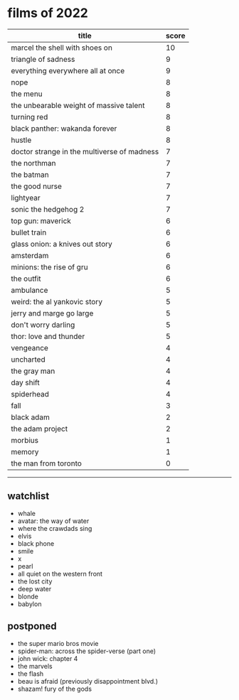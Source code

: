 # films of 2022

|title                                       |score|
|--------------------------------------------|-----|
|marcel the shell with shoes on              |10   |
|triangle of sadness                         |9    |
|everything everywhere all at once           |9    |
|nope                                        |8    |
|the menu                                    |8    |
|the unbearable weight of massive talent     |8    |
|turning red                                 |8    |
|black panther: wakanda forever              |8    |
|hustle                                      |8    |
|doctor strange in the multiverse of madness |7    |
|the northman                                |7    |
|the batman                                  |7    |
|the good nurse                              |7    |
|lightyear                                   |7    |
|sonic the hedgehog 2                        |7    |
|top gun: maverick                           |6    |
|bullet train                                |6    |
|glass onion: a knives out story             |6    |
|amsterdam                                   |6    |
|minions: the rise of gru                    |6    |
|the outfit                                  |6    |
|ambulance                                   |5    |
|weird: the al yankovic story                |5    |
|jerry and marge go large                    |5    |
|don't worry darling                         |5    |
|thor: love and thunder                      |5    |
|vengeance                                   |4    |
|uncharted                                   |4    |
|the gray man                                |4    |
|day shift                                   |4    |
|spiderhead                                  |4    |
|fall                                        |3    |
|black adam                                  |2    |
|the adam project                            |2    |
|morbius                                     |1    |
|memory                                      |1    |
|the man from toronto                        |0    |

---

## watchlist

- whale
- avatar: the way of water
- where the crawdads sing
- elvis
- black phone
- smile
- x
- pearl
- all quiet on the western front
- the lost city
- deep water
- blonde
- babylon

## postponed

- the super mario bros movie
- spider-man: across the spider-verse (part one)
- john wick: chapter 4
- the marvels
- the flash
- beau is afraid (previously disappointment blvd.)
- shazam! fury of the gods
